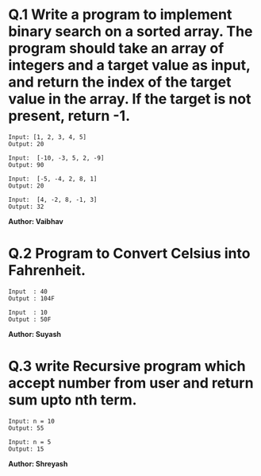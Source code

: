 # Q.1 Write a program to implement binary search on a sorted array. The program should take an array of integers and a target value as input, and return the index of the target value in the array. If the target is not present, return -1.
```
Input: [1, 2, 3, 4, 5]
Output: 20

Input:  [-10, -3, 5, 2, -9]
Output: 90

Input:  [-5, -4, 2, 8, 1]
Output: 20

Input:  [4, -2, 8, -1, 3]
Output: 32
```
**Author: Vaibhav**

# Q.2 Program to Convert Celsius into Fahrenheit.
```
Input  : 40
Output : 104F

Input  : 10
Output : 50F
```
**Author: Suyash**

# Q.3 write Recursive program which accept number from user and return sum upto nth term.
```
Input: n = 10
Output: 55

Input: n = 5
Output: 15
```
**Author: Shreyash**



